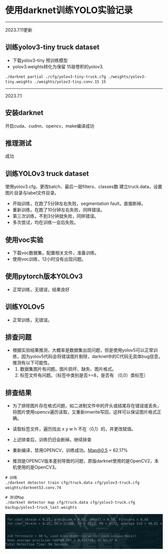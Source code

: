 # 使用darknet训练YOLO实验记录

-------------
2023.7.11更新
## 训练yolov3-tiny truck dataset

- 下载yolov3-tiny 预训练模型
- yolov3.weights转化为保留 15层卷积的yolov3.
```shell
./darknet partial ./cfg/yolov3-tiny-truck.cfg ./weights/yolov3-tiny.weights ./weights/yolov3-tiny.conv.15 15
```






-------------
2023.7.1
## 安装darknet

开启cuda、cudnn、opencv，make编译成功

## 推理测试

成功

## 训练YOLOv3 truck dataset

使用yolov3.cfg，更改batch、最后一层filters、classes数
建立truck.data，设置图片目录与label文件目录。

- 开始训练，在跑了5分钟左右失败，segmentation fault，直接断掉。
- 重新训练，在跑了10分钟左右失败，同样错误。
- 第三次训练，不到3分钟就失败，同样错误。
- 多次尝试，均在训练一会后失败。

## 使用voc实验
- 下载voc数据集，配置相关文件，准备训练。
- 使用voc训练，12小时没有出现问题。

## 使用pytorch版本YOLOv3

- 正常训练，无错误，结果良好

## 训练YOLOv5
- 正常训练，无错误。

## 排查问题

- 根据实验结果推测，大概率是数据集出现问题，但是使用yolov5可以正常训练，因为yolov5代码会将错误图片剔除，darknet中的C代码无具体bug信息，推测有以下可能性。
- 1) 数据集图片有问题。图片损坏、缺失、图片格式。
    2) 标签文件有问题。（标签中类别是否>=8，是否有 （0,0）类标签）

## 排查结果

- 为了排除图片存在格式问题，如二进制文件中的开头或结尾存在错误或丢失，将图片使用opencv遍历读取，又重新imwrite写回，这样可以保证图片格式正确。
- 读取标签文件，遍历找出 x y w h 不在（0,1）的，并更改赋值。
- 上述排查后，训练仍旧会断掉。继续排查

- 重新编译，禁用OPENCV，训练成功。Map@0.5 = 62.17%
- 推测是OPENCV版本差别导致的问题，原版darknet使用的是OpenCV2，本机使用的是OpenCV3。
```
# 训练
./darknet detector train cfg/truck.data cfg/yolov3-truck.cfg weights/darknet53.conv.74 
```

```
# 测试Map
./darknet detector map cfg/truck.data cfg/yolov3-truck.cfg backup/yolov3-truck_last.weights
```
![测试结果图](./images/darknet-result.png)


